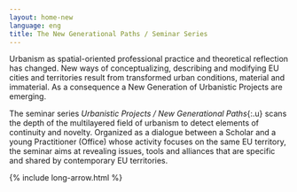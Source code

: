 ```yaml
---
layout: home-new
language: eng
title: The New Generational Paths / Seminar Series
---
```


Urbanism as spatial-oriented professional practice and theoretical reflection has changed. New ways of conceptualizing, describing and modifying EU cities and territories result from transformed urban conditions, material and immaterial. As a consequence a New Generation of Urbanistic Projects are emerging.

The seminar series *Urbanistic Projects / New&nbsp;Generational Paths*{:.u} scans the depth of the multilayered field of urbanism to detect elements of continuity and novelty. Organized as a dialogue between a Scholar and a young Practitioner (Office) whose activity focuses on the same EU territory, the seminar aims at revealing issues, tools and alliances that are specific and shared by contemporary EU territories.

{% include long-arrow.html %}
